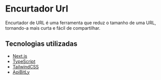 # Encurtador Url 

Encurtador de URL é uma ferramenta que reduz o tamanho de uma URL, tornando-a mais curta e fácil de compartilhar.

## Tecnologias utilizadas
- [Next.js](https://nextjs.org/)
- [TypeScript](https://www.typescriptlang.org/)
- [TailwindCSS](https://tailwindcss.com/)
- [ApiBitLy](https://dev.bitly.com/api-reference)
